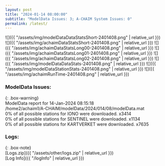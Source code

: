 ```yaml
---
layout: post
title: "2024-01-14 08:00:00"
subtitle: "ModelData Issues: 3; A-CHAIM System Issues: 0"
permalink: /latest/
---
```


![]({{ "/assets/img/modelDataDataStatsShort-2401408.png" | relative_url }})
![]({{ "/assets/img/achaimDataStatsShort-2401408.png" | relative_url }})
![]({{ "/assets/img/achaimDataStatsLong00-2401408.png" | relative_url }})
![]({{ "/assets/img/achaimDataStatsLong01-2401408.png" | relative_url }})
![]({{ "/assets/img/achaimDataStatsLong02-2401408.png" | relative_url }})
![]({{ "/assets/img/modelDataDataStats-2401408.png" | relative_url }})
![]({{ "/assets/img/modelDataStationStats-2401408.png" | relative_url }})
![]({{ "/assets/img/achaimRunTime-2401408.png" | relative_url }})


### ModelData Issues:  
  
{: .box-warning}  
 ModelData report for 14-Jan-2024 08:15:18   
 /home2/achaim1/A-CHAIM/modelData/2024/014/08/modelData.mat   
 0% of all possible stations for IONO were downloaded. x3414   
 0% of all possible stations for SENTINEL were downloaded. x1134   
 0% of all possible stations for KARTVERKET were downloaded. x7635   
  


### Logs:  
  
{: .box-note}  
[Logs.zip]({{ "/assets/other/logs.zip" | relative_url }})  
[Log Info]({{ "/logInfo" | relative_url }})  
